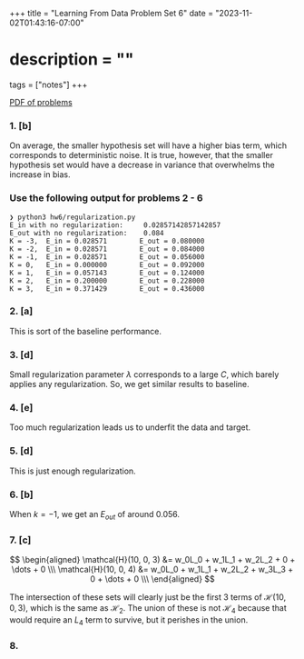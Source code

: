 +++
title = "Learning From Data Problem Set 6"
date = "2023-11-02T01:43:16-07:00"
# description = ""

tags = ["notes"]
+++


[PDF of problems](https://work.caltech.edu/homework/hw6.pdf)


<h3>
1. [b]
</h3>

On average, the smaller hypothesis set will have a higher bias term, which corresponds to deterministic noise. It is true, however, that the smaller hypothesis set would have a decrease in variance that overwhelms the increase in bias.



<h3>
Use the following output for problems 2 - 6
</h3>

```
❯ python3 hw6/regularization.py
E_in with no regularization:     0.02857142857142857
E_out with no regularization:    0.084
K = -3,  E_in = 0.028571        E_out = 0.080000
K = -2,  E_in = 0.028571        E_out = 0.084000
K = -1,  E_in = 0.028571        E_out = 0.056000
K = 0,   E_in = 0.000000        E_out = 0.092000
K = 1,   E_in = 0.057143        E_out = 0.124000
K = 2,   E_in = 0.200000        E_out = 0.228000
K = 3,   E_in = 0.371429        E_out = 0.436000
```

<h3>
2. [a]
</h3>

This is sort of the baseline performance.

<h3>
3. [d]
</h3>

Small regularization parameter $\lambda$ corresponds to a large $C$, which barely applies any regularization. So, we get similar results to baseline.

<h3>
4. [e]
</h3>

Too much regularization leads us to underfit the data and target.

<h3>
5. [d]
</h3>

This is just enough regularization.

<h3>
6. [b]
</h3>

When $k=-1$, we get an $E_{out}$ of around $0.056$.


<h3>
7. [c]
</h3>

$$
\begin{aligned}
\mathcal{H}(10, 0, 3) &= w_0L_0 + w_1L_1 + w_2L_2 + 0 + \dots + 0 \\\
\mathcal{H}(10, 0, 4) &= w_0L_0 + w_1L_1 + w_2L_2 + w_3L_3 + 0 + \dots + 0 \\\
\end{aligned}
$$

The intersection of these sets will clearly just be the first 3 terms of $\mathcal{H}(10, 0, 3)$, which is the same as $\mathcal{H}_2$. The union of these is not $\mathcal{H}_4$ because that would require an $L_4$ term to survive, but it perishes in the union.


<h3>
8.
</h3>
